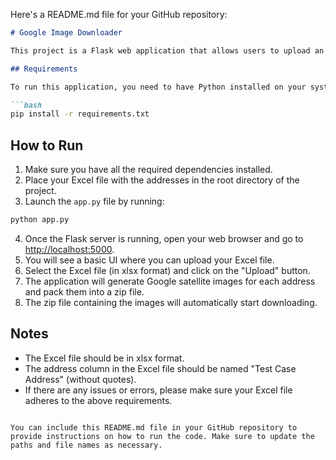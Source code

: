 Here's a README.md file for your GitHub repository:

```markdown
# Google Image Downloader

This project is a Flask web application that allows users to upload an Excel file containing addresses and generates corresponding Google satellite images for each address.

## Requirements

To run this application, you need to have Python installed on your system. You can install the required Python packages by running:

```bash
pip install -r requirements.txt
```

## How to Run

1. Make sure you have all the required dependencies installed.
2. Place your Excel file with the addresses in the root directory of the project.
3. Launch the `app.py` file by running:

```bash
python app.py
```

4. Once the Flask server is running, open your web browser and go to [http://localhost:5000](http://localhost:5000).
5. You will see a basic UI where you can upload your Excel file.
6. Select the Excel file (in xlsx format) and click on the "Upload" button.
7. The application will generate Google satellite images for each address and pack them into a zip file.
8. The zip file containing the images will automatically start downloading.

## Notes

- The Excel file should be in xlsx format.
- The address column in the Excel file should be named "Test Case Address" (without quotes).
- If there are any issues or errors, please make sure your Excel file adheres to the above requirements.

```

You can include this README.md file in your GitHub repository to provide instructions on how to run the code. Make sure to update the paths and file names as necessary.
